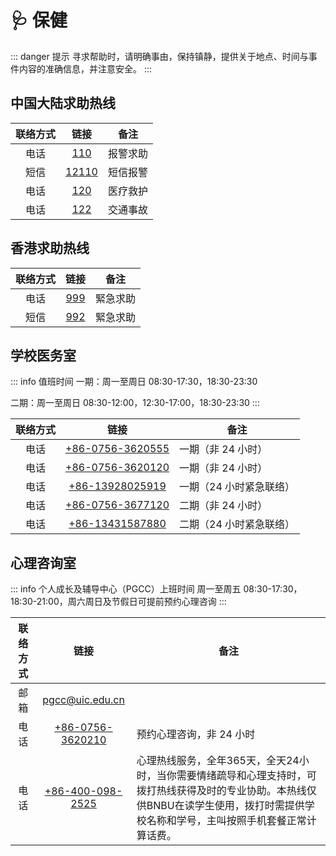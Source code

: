 # 🩺 保健

::: danger 提示
寻求帮助时，请明确事由，保持镇静，提供关于地点、时间与事件内容的准确信息，并注意安全。
:::

## 中国大陆求助热线

| 联络方式 | 链接 | 备注 |
| :---: | :---: | --- |
| 电话 | [110](tel:110) | 报警求助 |
| 短信 | [12110](sms:12110) | 短信报警 |
| 电话 | [120](tel:119) | 医疗救护 |
| 电话 | [122](tel:122) | 交通事故 |

## 香港求助热线

| 联络方式 | 链接 | 备注 |
| :---: | :---: | --- |
| 电话 | [999](tel:999) | 緊急求助 |
| 短信 | [992](sms:992) | 緊急求助 |

## 学校医务室

::: info 值班时间
一期：周一至周日 08:30-17:30，18:30-23:30

二期：周一至周日 08:30-12:00，12:30-17:00，18:30-23:30
:::

| 联络方式 | 链接 | 备注 |
| :---: | :---: | --- |
| 电话 | [+86-0756-3620555](tel:867563620555) | 一期（非 24 小时） |
| 电话 | [+86-0756-3620120](tel:867563620120) | 一期（非 24 小时） |
| 电话 | [+86-13928025919](tel:8613928025919) | 一期（24 小时紧急联络） |
| 电话 | [+86-0756-3677120](tel:867563677120) | 二期（非 24 小时） |
| 电话 | [+86-13431587880](tel:8613431587880) | 二期（24 小时紧急联络） |

## 心理咨询室

::: info 个人成长及辅导中心（PGCC）上班时间
周一至周五 08:30-17:30，18:30-21:00，周六周日及节假日可提前预约心理咨询
:::

| 联络方式 | 链接 | 备注 |
| :---: | :---: | --- |
| 邮箱 | [pgcc@uic.edu.cn](mailto:pgcc@uic.edu.cn) |  |
| 电话 | [+86-0756-3620210](tel:867563620210) | 预约心理咨询，非 24 小时 |
| 电话 | [+86-400-098-2525](tel:864000982525) | 心理热线服务，全年365天，全天24小时，当你需要情绪疏导和心理支持时，可拨打热线获得及时的专业协助。本热线仅供BNBU在读学生使用，拨打时需提供学校名称和学号，主叫按照手机套餐正常计算话费。|
